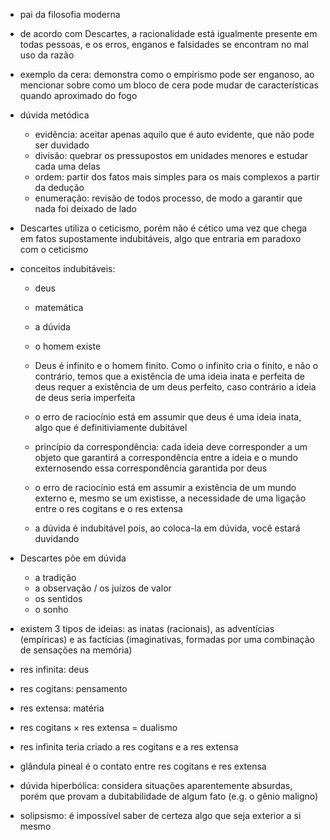 - pai da filosofia moderna
- de acordo com Descartes, a racionalidade está igualmente presente em todas pessoas, e os erros, enganos e falsidades se encontram no mal uso da razão

- exemplo da cera: demonstra como o empirismo pode ser enganoso, ao mencionar sobre como um bloco de cera pode mudar de características quando aproximado do fogo

- dúvida metódica
	- evidência: aceitar apenas aquilo que é auto evidente, que não pode ser duvidado
	- divisão: quebrar os pressupostos em unidades menores e estudar cada uma delas
	- ordem: partir dos fatos mais simples para os mais complexos a partir da dedução
	- enumeração: revisão de todos processo, de modo a garantir que nada foi deixado de lado
- Descartes utiliza o ceticismo, porém não é cético uma vez que chega em fatos supostamente indubitáveis, algo que entraria em paradoxo com o ceticismo
- conceitos indubitáveis: 
	- deus
	- matemática
	- a dúvida
	- o homem existe
	
	- Deus é infinito e o homem finito. Como o infinito cria o finito, e não o contrário, temos que a existência de uma ideia inata e perfeita de deus requer a existência de um deus perfeito, caso contrário a ideia de deus seria imperfeita
	- o erro de raciocínio está em assumir que deus é uma ideia inata, algo que é definitiviamente dubitável
	- princípio da correspondência: cada ideia deve corresponder a um objeto que garantirá a correspondência entre a ideia e o mundo externosendo essa correspondência garantida por deus
	- o erro de raciocínio está em assumir a existência de um mundo externo e, mesmo se um existisse, a necessidade de uma ligação entre o res cogitans e o res extensa
	
	- a dúvida é indubitável pois, ao coloca-la em dúvida, você estará duvidando

- Descartes põe em dúvida
	- a tradição
	- a observação / os juízos de valor
	- os sentidos
	- o sonho

- existem 3 tipos de ideias: as inatas (racionais), as adventícias (empíricas) e as factícias (imaginativas, formadas por uma combinação de sensações na memória)
- res infinita: deus
- res cogitans: pensamento
- res extensa: matéria
- res cogitans $\times$ res extensa = dualismo
- res infinita teria criado a res cogitans e a res extensa
- glândula pineal é o contato entre res cogitans e res extensa

- dúvida hiperbólica: considera situações aparentemente absurdas, porém que provam a dubitabilidade de algum fato (e.g. o gênio maligno)
- solipsismo: é impossível saber de certeza algo que seja exterior a si mesmo